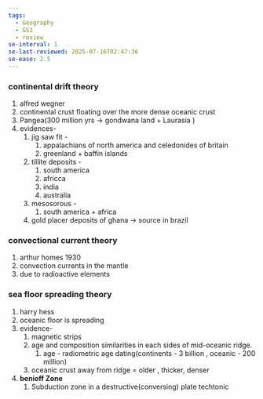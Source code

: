```yaml
---
tags:
  - Geography
  - GS1
  - review
se-interval: 1
se-last-reviewed: 2025-07-16T02:47:36
se-ease: 2.5
---
```

### continental drift theory
1. alfred wegner
2. continental crust floating over the more dense oceanic crust
3. Pangea(300 million yrs -> gondwana land + Laurasia )
4. evidences- 
	1. jig saw fit - 
		1. appalachians of north america and celedonides of britain
		2. greenland + baffin islands
	2. tillite deposits -
		1. south america
		2. africca
		3. india
		4. australia
	3. mesosorous - 
		1. south america + africa
	4. gold placer deposits of ghana -> source in brazil
### convectional current theory
1. arthur homes 1930
2. convection currents in the mantle 
3. due to radioactive elements
### sea floor spreading theory
1. harry hess
2. oceanic floor is spreading
3. evidence- 
	1. magnetic strips
	2. age and composition similarities in each sides of mid-oceanic ridge.
		1. age - radiometric age dating(continents - 3 billion , oceanic - 200 million)
	3. oceanic crust away from ridge = older , thicker, denser
4. **benioff Zone**
	1. Subduction zone in a destructive(conversing) plate techtonic

